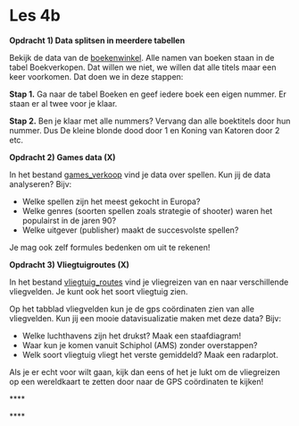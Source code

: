 # Les 4b

**Opdracht 1\) Data splitsen in meerdere tabellen**

Bekijk de data van de [boekenwinkel](https://www.dropbox.com/s/f238jnrnxjlg4hs/Boekenwinkel.xlsx?dl=0). Alle namen van boeken staan in de tabel Boekverkopen. Dat willen we niet, we willen dat alle titels maar een keer voorkomen. Dat doen we in deze stappen:

**Stap 1.** Ga naar de tabel Boeken en geef iedere boek een eigen nummer. Er staan er al twee voor je klaar.

**Stap 2.** Ben je klaar met alle nummers? Vervang dan alle boektitels door hun nummer. Dus De kleine blonde dood door 1 en Koning van Katoren door 2 etc.

**Opdracht 2\) Games data \(X\)**

In het bestand [games\_verkoop](https://www.dropbox.com/s/ot971wworatqocg/games_verkoop.xlsx?dl=0) vind je data over spellen. Kun jij de data analyseren? Bijv:

* Welke spellen zijn het meest gekocht in Europa?
* Welke genres \(soorten spellen zoals strategie of shooter\) waren het populairst in de jaren 90?
* Welke uitgever \(publisher\) maakt de succesvolste spellen?

Je mag ook zelf formules bedenken om uit te rekenen!

**Opdracht 3\) Vliegtuigroutes \(X\)**

In het bestand [vliegtuig\_routes](https://www.dropbox.com/s/h0k2vtwuv98ut09/vliegtuig_routes.xlsx?dl=0) vind je vliegreizen van en naar verschillende vliegvelden. Je kunt ook het soort vliegtuig zien.

Op het tabblad vliegvelden kun je de gps coördinaten zien van alle vliegvelden. Kun jij een mooie datavisualizatie maken met deze data? Bijv:

* Welke luchthavens zijn het drukst? Maak een staafdiagram!
* Waar kun je komen vanuit Schiphol \(AMS\) zonder overstappen?
* Welk soort vliegtuig vliegt het verste gemiddeld? Maak een radarplot.

Als je er echt voor wilt gaan, kijk dan eens of het je lukt om de vliegreizen op een wereldkaart te zetten door naar de GPS coördinaten te kijken!

\*\*\*\*

\*\*\*\*

